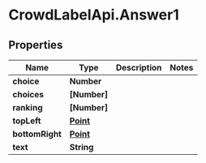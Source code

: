 # CrowdLabelApi.Answer1

## Properties

Name | Type | Description | Notes
------------ | ------------- | ------------- | -------------
**choice** | **Number** |  | 
**choices** | **[Number]** |  | 
**ranking** | **[Number]** |  | 
**topLeft** | [**Point**](Point.md) |  | 
**bottomRight** | [**Point**](Point.md) |  | 
**text** | **String** |  | 


